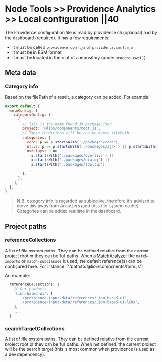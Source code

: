 # Node Tools >> Providence Analytics >> Local configuration ||40

The Providence configuration file is read by providence cli (optional) and by the dashboard (required).
It has a few requirements:

- it must be called `providence.conf.js` or `providence.conf.mjs`
- it must be in ESM format
- it must be located in the root of a repository (under `process.cwd()`)

## Meta data

### Category info

Based on the filePath of a result, a category can be added.
For example:

```js
export default {
  metaConfig: {
    categoryConfig: [
      {
        // This is the name found in package.json
        project: '@lion/components/root.js',
        // These conditions will be run on overy filePath
        categories: {
          core: p => p.startsWith('./packages/core'),
          utils: p => p.startsWith('./packages/ajax') || p.startsWith('./packages/localize'),
          overlays: p =>
            p.startsWith('./packages/overlays') ||
            p.startsWith('./packages/dialog') ||
            p.startsWith('./packages/tooltip'),
          ...
        },
      },
    ],
  },
}
```

> N.B. category info is regarded as subjective, therefore it's advised to move this away from
> Analyzers (and thus file-system cache). Categories can be added realtime in the dashboard.

## Project paths

### referenceCollections

A list of file system paths. They can be defined relative from the current project root or they can be full paths.
When a [MatchAnalyzer](../../../fundamentals/node-tools/providence-analytics/analyzer.md) like `match-imports` or `match-subclasses` is used, the default reference(s) can be configured here. For instance: ['/path/to/@lion/components/form.js']

An example:

```js
  referenceCollections: {
    // Our products
    'lion-based-ui': [
      './providence-input-data/references/lion-based-ui',
      './providence-input-data/references/lion-based-ui-labs',
    ],
    ...
  }
```

### searchTargetCollections

A list of file system paths. They can be defined relative from the current project root
or they can be full paths.
When not defined, the current project will be the search target (this is most common when
providence is used as a dev dependency).
